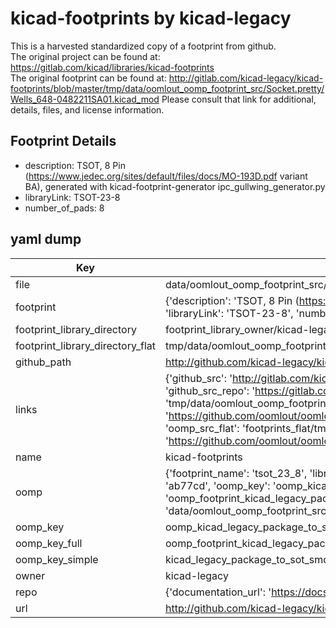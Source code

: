 # kicad-footprints by kicad-legacy  
This is a harvested standardized copy of a footprint from github.  
The original project can be found at:  
https://gitlab.com/kicad/libraries/kicad-footprints  
The original footprint can be found at:
http://gitlab.com/kicad-legacy/kicad-footprints/blob/master/tmp/data/oomlout_oomp_footprint_src/Socket.pretty/Wells_648-0482211SA01.kicad_mod
Please consult that link for additional, details, files, and license information.  
## Footprint Details
* description: TSOT, 8 Pin (https://www.jedec.org/sites/default/files/docs/MO-193D.pdf variant BA), generated with kicad-footprint-generator ipc_gullwing_generator.py  
* libraryLink: TSOT-23-8  
* number_of_pads: 8  
## yaml dump  
| Key | Value |  
| --- | --- |  
| file | data/oomlout_oomp_footprint_src/kicad-footprints/Package_TO_SOT_SMD.pretty/TSOT-23-8.kicad_mod |  
| footprint | {'description': 'TSOT, 8 Pin (https://www.jedec.org/sites/default/files/docs/MO-193D.pdf variant BA), generated with kicad-footprint-generator ipc_gullwing_generator.py', 'libraryLink': 'TSOT-23-8', 'number_of_pads': 8} |  
| footprint_library_directory | footprint_library_owner/kicad-legacy_kicad-footprints |  
| footprint_library_directory_flat | tmp/data/oomlout_oomp_footprint_src/footprints_flat/kicad_legacy_package_to_sot_smd_tsot_23_8/working |  
| github_path | http://github.com/kicad-legacy/kicad-footprints/blob/master/tmp/data/oomlout_oomp_footprint_src/Package_TO_SOT_SMD.pretty/TSOT-23-8.kicad_mod |  
| links | {'github_src': 'http://gitlab.com/kicad-legacy/kicad-footprints/blob/master/tmp/data/oomlout_oomp_footprint_src/Socket.pretty/Wells_648-0482211SA01.kicad_mod', 'github_src_repo': 'https://gitlab.com/kicad/libraries/kicad-footprints', 'oomp_bot': 'tmp/data/oomlout_oomp_footprint_src/footprints/kicad_legacy_package_to_sot_smd_tsot_23_8/working', 'oomp_bot_github': 'https://github.com/oomlout/oomlout_oomp_footprint_bot/tree/main/tmp/data/oomlout_oomp_footprint_src/footprints/kicad_legacy_package_to_sot_smd_tsot_23_8/working', 'oomp_src_flat': 'footprints_flat/tmp/data/oomlout_oomp_footprint_src/footprints_flat/kicad_legacy_package_to_sot_smd_tsot_23_8/working', 'oomp_src_flat_github': 'https://github.com/oomlout/oomlout_oomp_footprint_src/tree/main/tmp/data/oomlout_oomp_footprint_src/footprints_flat/kicad_legacy_package_to_sot_smd_tsot_23_8/working'} |  
| name | kicad-footprints |  
| oomp | {'footprint_name': 'tsot_23_8', 'library_name': 'package_to_sot_smd', 'md5': 'ab77cdc3b89f8b24d19bfdc200a6051c', 'md5_10': 'ab77cdc3b8', 'md5_5': 'ab77c', 'md5_6': 'ab77cd', 'oomp_key': 'oomp_kicad_legacy_package_to_sot_smd_tsot_23_8', 'oomp_key_extra': 'oomp_footprint_kicad_legacy_package_to_sot_smd_tsot_23_8', 'oomp_key_full': 'oomp_footprint_kicad_legacy_package_to_sot_smd_tsot_23_8_ab77cd', 'oomp_key_simple': 'kicad_legacy_package_to_sot_smd_tsot_23_8', 'original_filename': 'data/oomlout_oomp_footprint_src/kicad-footprints/Package_TO_SOT_SMD.pretty/TSOT-23-8.kicad_mod', 'owner_name': 'kicad_legacy'} |  
| oomp_key | oomp_kicad_legacy_package_to_sot_smd_tsot_23_8 |  
| oomp_key_full | oomp_footprint_kicad_legacy_package_to_sot_smd_tsot_23_8 |  
| oomp_key_simple | kicad_legacy_package_to_sot_smd_tsot_23_8 |  
| owner | kicad-legacy |  
| repo | {'documentation_url': 'https://docs.github.com/rest/repos/repos#get-a-repository', 'message': 'Not Found'} |  
| url | http://github.com/kicad-legacy/kicad-footprints |  


